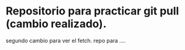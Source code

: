 # Repositorio para practicar git pull (cambio realizado).
segundo cambio para ver el fetch.
repo para ....
